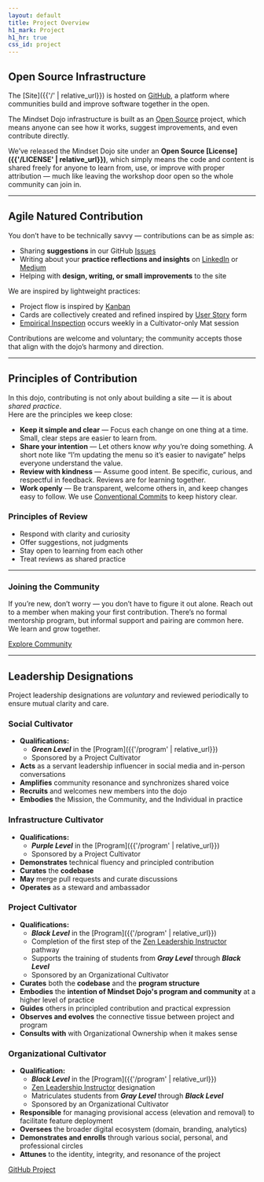 ```yaml
---
layout: default
title: Project Overview
h1_mark: Project
h1_hr: true
css_id: project
---
```


## Open Source Infrastructure

The [Site]({{'/' | relative_url}}) is hosted on [GitHub](https://github.com/), a platform where communities build and improve software together in the open.

The Mindset Dojo infrastructure is built as an [Open Source](https://opensource.com/resources/what-open-source) project, which means anyone can see how it works, suggest improvements, and even contribute directly.

We’ve released the Mindset Dojo site under an **Open Source [License]({{'/LICENSE' | relative_url}})**, which simply means the code and content is shared freely for anyone to learn from, use, or improve with proper attribution — much like leaving the workshop door open so the whole community can join in.

---

## Agile Natured Contribution
  
You don’t have to be technically savvy — contributions can be as simple as:

* Sharing **suggestions** in our GitHub [Issues]({{site.repo_url}}/issues)  
* Writing about your **practice reflections and insights** on [LinkedIn](https://www.linkedin.com/) or [Medium](https://medium.com/)  
* Helping with **design, writing, or small improvements** to the site

We are inspired by lightweight practices:

* Project flow is inspired by [Kanban](https://en.wikipedia.org/wiki/Kanban_(development))
* Cards are collectively created and refined inspired by [User Story](https://en.wikipedia.org/wiki/User_story) form
* [Empirical Inspection](https://www.scrum.org/resources/blog/three-pillars-empiricism-scrum) occurs weekly in a Cultivator-only Mat session

Contributions are welcome and voluntary; the community accepts those that align with the dojo’s harmony and direction.  

---

## Principles of Contribution

In this dojo, contributing is not only about building a site — it is about *shared practice*.  
Here are the principles we keep close:

* **Keep it simple and clear** — Focus each change on one thing at a time. Small, clear steps are easier to learn from.  
* **Share your intention** — Let others know *why* you’re doing something. A short note like “I’m updating the menu so it’s easier to navigate” helps everyone understand the value.  
* **Review with kindness** — Assume good intent. Be specific, curious, and respectful in feedback. Reviews are for learning together.  
* **Work openly** — Be transparent, welcome others in, and keep changes easy to follow. We use [Conventional Commits](https://www.conventionalcommits.org/) to keep history clear.  

### Principles of Review

* Respond with clarity and curiosity  
* Offer suggestions, not judgments  
* Stay open to learning from each other  
* Treat reviews as shared practice  

---

### Joining the Community

If you’re new, don’t worry — you don’t have to figure it out alone. Reach out to a member when making your first contribution. There’s no formal mentorship program, but informal support and pairing are common here. We learn and grow together.

<div class="md-cta-group">
    <a href="{{ '/' | relative_url }}">Explore Community</a>
</div>

---

## Leadership Designations

Project leadership designations are *voluntary* and reviewed periodically to ensure mutual clarity and care.

### Social Cultivator

* **Qualifications:**
  * ***Green Level*** in the [Program]({{'/program' | relative_url}})
  * Sponsored by a Project Cultivator
* **Acts** as a servant leadership influencer in social media and in-person conversations  
* **Amplifies** community resonance and synchronizes shared voice  
* **Recruits** and welcomes new members into the dojo  
* **Embodies** the Mission, the Community, and the Individual in practice

### Infrastructure Cultivator

* **Qualifications:**
  * ***Purple Level*** in the [Program]({{'/program' | relative_url}})
  * Sponsored by a Project Cultivator
* **Demonstrates** technical fluency and principled contribution
* **Curates** the **codebase**
* **May** merge pull requests and curate discussions
* **Operates** as a steward and ambassador

### Project Cultivator

* **Qualifications:**
  * ***Black Level*** in the [Program]({{'/program' | relative_url}})
  * Completion of the first step of the [Zen Leadership Instructor](https://zenleader.global/programs/coachinstructor/zlinstructor) pathway
  * Supports the training of students from ***Gray Level*** through ***Black Level***
  * Sponsored by an Organizational Cultivator
* **Curates** both the **codebase** and the **program structure**
* **Embodies** the **intention of Mindset Dojo's program and community** at a higher level of practice
* **Guides** others in principled contribution and practical expression
* **Observes and evolves** the connective tissue between project and program
* **Consults with** with Organizational Ownership when it makes sense

### Organizational Cultivator

* **Qualification:**
  * ***Black Level*** in the [Program]({{'/program' | relative_url}})
  * [Zen Leadership Instructor](https://zenleader.global/programs/coachinstructor/zlinstructor) designation
  * Matriculates students from ***Gray Level*** through ***Black Level***
  * Sponsored by an Organizational Cultivator
* **Responsible** for managing provisional access (elevation and removal) to facilitate feature deployment
* **Oversees** the broader digital ecosystem (domain, branding, analytics)
* **Demonstrates and enrolls** through various social, personal, and professional circles
* **Attunes** to the identity, integrity, and resonance of the project

<div class="md-cta-group">
    <a href="{{site.repo_url}}">GitHub Project</a>
</div>
